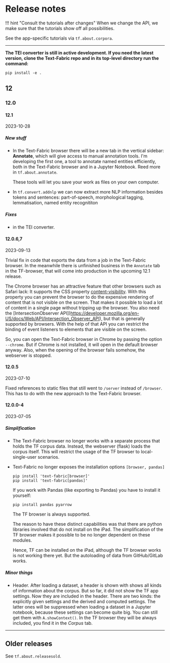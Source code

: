 # Release notes

!!! hint "Consult the tutorials after changes"
    When we change the API, we make sure that the tutorials show off
    all possibilities.

See the app-specific tutorials via `tf.about.corpora`.

---

**The TEI converter is still in active development.
If you need the latest version, clone the Text-Fabric repo
and in its top-level directory run the command:**

```
pip install -e .
```

## 12

### 12.0

#### 12.1

2023-10-28

##### New stuff

*   In the Text-Fabric browser there will be a new tab in the vertical sidebar: 
    **Annotate**, which will give access to manual annotation tools. I'm developing
    the first one, a tool to annotate named entities efficiently, both in the
    Text-Fabric browser and in a Jupyter Notebook.
    Reed more in `tf.about.annotate`.

    These tools will let you save your work as files on your own computer.

*   In `tf.convert.addnlp` we can now extract more NLP information besides tokens
    and sentences: part-of-speech, morphological tagging, lemmatisation, named
    entity recognititon

##### Fixes

*   in the TEI converter.

#### 12.0.6,7

2023-09-13

Trivial fix in code that exports the data from a job in the Text-Fabric browser.
In the meanwhile there is unfinished business in the `Annotate` tab in the TF-browser,
that will come into production in the upcoming 12.1 release.

The Chrome browser has an attractive feature that other browsers such as Safari lack:
It supports the CSS property
[content-visibility](https://developer.mozilla.org/en-US/docs/Web/CSS/content-visibility).
With this property you can prevent
the browser to do the expensive rendering of content that is not visible on the screen.
That makes it possible to load a lot of content in a single page without tripping up
the browser. You also need the
[IntersectionObserver API])https://developer.mozilla.org/en-US/docs/Web/API/Intersection_Observer_API),
but that is generally supported by browsers. With the help of that API you can
restrict the binding of event listeners to elements that are visible on the screen.

So, you can open the Text-Fabric browser in Chrome by passing the option `--chrome`.
But if Chrome is not installed, it will open in the default browser anyway.
Also, when the opening of the browser fails somehow, the webserver is stopped.

#### 12.0.5

2023-07-10

Fixed references to static files that still went to `/server` instead of `/browser`.
This has to do with the new approach to the Text-Fabric browser.

#### 12.0.0-4

2023-07-05

##### Simplification

*   The Text-Fabric browser no longer works with a separate process that holds the
    TF corpus data. Instead, the webserver (flask) loads the corpus itself.
    This will restrict the usage of the TF browser to local-single-user scenarios.

*   Text-Fabric no longer exposes the installation options `[browser, pandas]`

    ```
    pip install 'text-fabric[browser]'
    pip install 'text-fabric[pandas]'
    ```

    If you work with Pandas (like exporting to Pandas) you have to install it yourself:

    ```
    pip install pandas pyarrow
    ```

    The TF browser is always supported.

    The reason to have these distinct capabilities was that there are python libraries 
    involved that do not install on the iPad.
    The simplification of the TF browser makes it possible to be no longer dependent
    on these modules.

    Hence, TF can be installed on the iPad, although the
    TF browser works is not working there yet.
    But the autoloading of data from GitHub/GitLab works.


##### Minor things

*   Header. After loading a dataset, a header is shown with shows all kinds of
    information about the corpus. But so far, it did not show the TF app settings.
    Now they are included in the header. There are two kinds: the explicitly given
    settings and the derived and computed settings.
    The latter ones will be suppressed when loading a dataset in a Jupyter notebook,
    because these settings can become quite big. You can still get them with
    `A.showContext()`. In the TF browser they will be always included, you find it in
    the *Corpus* tab.

---

## Older releases

See `tf.about.releasesold`.

